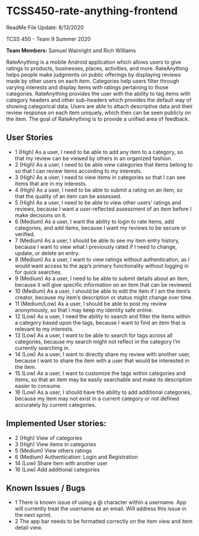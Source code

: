 # TCSS450-rate-anything-frontend
ReadMe File Update: 8/13/2020

TCSS 450 - Team 9 
Summer 2020

**Team Members:** Samuel Wainright and Rich Williams

RateAnything is a mobile Android application which allows users to give ratings to products, businesses, places, activities, and more. RateAnything helps people make judgments on public offerings by displaying reviews made by other users on each item. Categories help users filter through varying interests and display items with ratings pertaining to those categories. RateAnything provides the user with the ability to tag items with category headers and other sub-headers which provides the default way of showing categorical data. Users are able to attach descriptive data and their review response on each item uniquely, which then can be seen publicly on the item. The goal of RateAnything is to provide a unified area of feedback.

## User Stories

- 1 (High) As a user, I need to be able to add any item to a category, so that my review can be viewed by others in an organized fashion.
- 2 (High) As a user, I need to be able view categories that items belong to so that I can review items according to my interests.
- 3 (High) As a user, I need to view items in categories so that I can see items that are in my interests.
- 4 (High) As a user, I need to be able to submit a rating on an item, so that the quality of an item can be assessed.
- 5 (High) As a user, I need to be able to view other users’ ratings and reviews, because I want a user-reflected assessment of an item before I make decisions on it.
- 6 (Medium) As a user, I want the ability to login to rate items, add categories, and add items, because I want my reviews to be secure or verified.
- 7 (Medium) As a user, I should be able to see my item entry history, because I want to view what I previously rated if I need to change, update, or delete an entry.
- 8 (Medium) As a user, I want to view ratings without authentication, as I would want access to the app’s primary functionality without logging in for quick searches.
- 9 (Medium) As a user, I need to be able to submit details about an item, because it will give specific information on an item that can be reviewed.
- 10 (Medium) As a user, I should be able to edit the item if I am the item’s creator, because my item’s description or status might change over time.
- 11 (Medium/Low) As a user, I should be able to post my review anonymously, so that I may keep my identity safe online. 
- 12 (Low) As a user, I need the ability to search and filter the items within a category based upon the tags, because I want to find an item that is relevant to my interests.
- 13 (Low) As a user, I want to be able to search for tags across all categories, because my search might not reflect in the category I’m currently searching in.
- 14 (Low) As a user, I want to directly share my review with another user, because I want to share the item with a user that would be interested in the item. 
- 15 (Low) As a user, I want to customize the tags within categories and items, so that an item may be easily searchable and make its description easier to consume.
- 16 (Low) As a user, I should have the ability to add additional categories, because my item may not exist in a current category or not defined accurately by current categories. 

## Implemented User stories: 
- 2 (High) View of categories
- 3 (High) View items in categories
- 5 (Medium) View others ratings
- 6 (Medium) Authentication: Login and Registration
- 14 (Low) Share item with another user
- 16 (Low) Add additional categories


## Known Issues / Bugs
- 1 There is known issue of using a @ character within a username. App will currently treat the username as an email. Will address this issue in the next sprint.
- 2 The app bar needs to be formatted correctly on the item view and item detail view.
